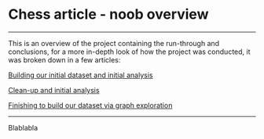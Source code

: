 # Chess article - noob overview

-------------------------------
This is an overview of the project containing the run-through and conclusions, for a more in-depth look of how the project was conducted, it was broken down in a few articles:

[Building our initial dataset and initial analysis](chess-data-analysis/1-chess-ratings-correlation.md)

[Clean-up and initial analysis](chess-data-analysis/part-2-Analysis-cleaning-initial-dataset.md)

[Finishing to build our dataset via graph exploration](chess-data-analysis/part-3-finishing-dataset-with-graph-sampling.md)

-------------------------------

Blablabla
